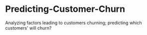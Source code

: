 # Predicting-Customer-Churn
Analyzing factors leading to customers churning; predicting which customers' will churn?
